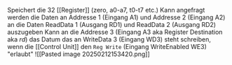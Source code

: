 Speichert die 32 [[Register]] (zero, a0-a7, t0-t7 etc.)
Kann angefragt werden die Daten an Addresse 1 (Eingang A1) und Addresse 2 (Eingang A2) an die Daten ReadData 1 (Ausgang RD1) und ReadData 2 (Ausgang RD2) auszugeben
Kann an die Addresse 3 (Eingang A3 aka Register Destination aka $rd$) das Datum das an WriteData 3  (Eingang WD3) steht schreiben, wenn die [[Control Unit]] den ``Reg Write`` (Eingang WriteEnabled WE3) "erlaubt"
![[Pasted image 20250212153420.png]]

